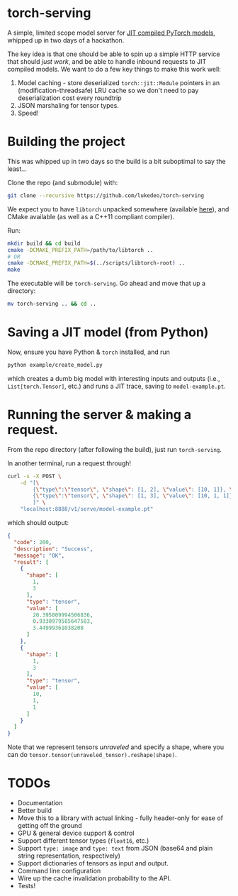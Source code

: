 # torch-serving

A simple, limited scope model server for [JIT compiled PyTorch models](https://pytorch.org/docs/stable/jit.html), whipped up in two days of a hackathon.

The key idea is that one should be able to spin up a simple HTTP service that should *just work*, and be able to handle inbound requests to JIT compiled models. We want to do a few key things to make this work well:

1. Model caching - store deserialized `torch::jit::Module` pointers in an (modification-threadsafe) LRU cache so we don't need to pay deserialization cost every roundtrip
2. JSON marshaling for tensor types.
3. Speed!

# Building the project

This was whipped up in two days so the build is a bit suboptimal to say the least...

Clone the repo (and submodule) with:

```bash
git clone --recursive https://github.com/lukedeo/torch-serving
```

We expect you to have `libtorch` unpacked somewhere (available [here](https://download.pytorch.org/libtorch/nightly/cpu/libtorch-macos-latest.zip)), and CMake available (as well as a C++11 compliant compiler).

Run:

```bash
mkdir build && cd build
cmake -DCMAKE_PREFIX_PATH=/path/to/libtorch ..
# OR
cmake -DCMAKE_PREFIX_PATH=$(../scripts/libtorch-root) ..
make
```

The executable will be `torch-serving`. Go ahead and move that up a directory:

```bash
mv torch-serving .. && cd ..
```

# Saving a JIT model (from Python)

Now, ensure you have Python & `torch` installed, and run


```bash
python example/create_model.py
```

which creates a dumb big model with interesting inputs and outputs (i.e., `List[torch.Tensor]`, etc.) and runs a JIT trace, saving to `model-example.pt`.


# Running the server & making a request.

From the repo directory (after following the build), just run `torch-serving`.

In another terminal, run a request through!

```bash
curl -s -X POST \
    -d "[\
        {\"type\":\"tensor\", \"shape\": [1, 2], \"value\": [10, 1]}, \
        {\"type\":\"tensor\", \"shape\": [1, 3], \"value\": [10, 1, 1]}\
        ]" \
    "localhost:8888/v1/serve/model-example.pt"
```

which should output:

```json
{
  "code": 200,
  "description": "Success",
  "message": "OK",
  "result": [
    {
      "shape": [
        1,
        3
      ],
      "type": "tensor",
      "value": [
        20.395009994506836,
        0.9330979585647583,
        3.44999361038208
      ]
    },
    {
      "shape": [
        1,
        3
      ],
      "type": "tensor",
      "value": [
        10,
        1,
        1
      ]
    }
  ]
}
```

Note that we represent tensors *unraveled* and specify a shape, where you can do `tensor.tensor(unraveled_tensor).reshape(shape)`.


# TODOs

* Documentation
* Better build
* Move this to a library with actual linking - fully header-only for ease of getting off the ground
* GPU & general device support & control
* Support different tensor types (`float16`, etc.)
* Support `type: image` and `type: text` from JSON (base64 and plain string representation, respectively)
* Support dictionaries of tensors as input and output.
* Command line configuration
* Wire up the cache invalidation probability to the API.
* Tests!
